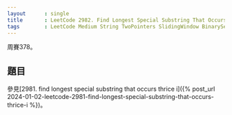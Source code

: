 ```yaml
---
layout      : single
title       : LeetCode 2982. Find Longest Special Substring That Occurs Thrice II
tags        : LeetCode Medium String TwoPointers SlidingWindow BinarySearch HashTable Heap
---
```

周賽378。

## 題目

參見[2981. find longest special substring that occurs thrice i]({% post_url 2024-01-02-leetcode-2981-find-longest-special-substring-that-occurs-thrice-i %})。  
